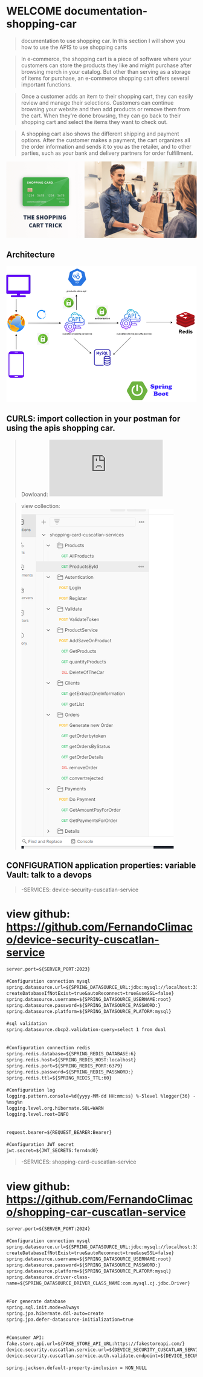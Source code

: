 # WELCOME documentation-shopping-car
>documentation to use shopping car. In this section I will show you how to use the APIS to use shopping carts

>In e-commerce, the shopping cart is a piece of software where your customers can store the products they like and might purchase after browsing merch in your catalog. But other than serving as a storage of items for purchase, an e-commerce shopping cart offers several important functions.

>Once a customer adds an item to their shopping cart, they can easily review and manage their selections.  Customers can continue browsing your website and then add products or remove them from the cart. When they're done browsing, they can go back to their shopping cart and select the items they want to check out.

>A shopping cart also shows the different shipping and payment options. After the customer makes a payment, the cart organizes all the order information and sends it to you as the retailer, and to other parties, such as your bank and delivery partners for order fulfillment.

 
![shoppingcard](https://github.com/FernandoClimaco/device-security-cuscatlan-service/blob/main/Shopping-cart-trick-1-1024x410.png)

##
## Architecture
![Architecture](https://github.com/FernandoClimaco/device-security-cuscatlan-service/blob/main/shoppingCardarquitecture.png)


##
## CURLS: import collection in your postman for using the apis shopping car.
>Dowloand:
![JSON COLLECTION](https://github.com/FernandoClimaco/shopping-car-cuscatlan-service/blob/main/src/main/resources/shopping-card-cuscatlan-services.postman_collection.json)

> view collection:
![collection](https://github.com/FernandoClimaco/shopping-car-cuscatlan-service/blob/main/CURLS.PNG)




## CONFIGURATION application properties: variable Vault: talk to a devops
>-SERVICES: device-security-cuscatlan-service 
# view github:  https://github.com/FernandoClimaco/device-security-cuscatlan-service
>
 

```
server.port=${SERVER_PORT:2023}

#Configuration connection mysql
spring.datasource.url=${SPRING_DATASOURCE_URL:jdbc:mysql://localhost:3306/cuscatlanshoppingcard?createDatabaseIfNotExist=true&autoReconnect=true&useSSL=false}
spring.datasource.username=${SPRING_DATASOURCE_USERNAME:root}
spring.datasource.password=${SPRING_DATASOURCE_PASSWORD:}
spring.datasource.platform=${SPRING_DATASOURCE_PLATORM:mysql}

#sql validation
spring.datasource.dbcp2.validation-query=select 1 from dual


#Configuration connection redis
spring.redis.database=${SPRING_REDIS_DATABASE:6}
spring.redis.host=${SPRING_REDIS_HOST:localhost}
spring.redis.port=${SPRING_REDIS_PORT:6379}
spring.redis.password=${SPRING_REDIS_PASSWORD:}
spring.redis.ttl=${SPRING_REDIS_TTL:60}

#Configuration log
logging.pattern.console=%d{yyyy-MM-dd HH:mm:ss} %-5level %logger{36} - %msg%n
logging.level.org.hibernate.SQL=WARN
logging.level.root=INFO


request.bearer=${REQUEST_BEARER:Bearer}

#Configuration JWT secret
jwt.secret=${JWT_SECRETS:fern4nd0}

```


>
>



>-SERVICES: shopping-card-cuscatlan-service
# view github:  https://github.com/FernandoClimaco/shopping-car-cuscatlan-service


```
server.port=${SERVER_PORT:2024}

#Configuration connection mysql
spring.datasource.url=${SPRING_DATASOURCE_URL:jdbc:mysql://localhost:3306/cuscatlanshoppingcard?createDatabaseIfNotExist=true&autoReconnect=true&useSSL=false}
spring.datasource.username=${SPRING_DATASOURCE_USERNAME:root}
spring.datasource.password=${SPRING_DATASOURCE_PASSWORD:}
spring.datasource.platform=${SPRING_DATASOURCE_PLATORM:mysql}
spring.datasource.driver-class-name=${SPRING_DATASOURCE_DRIVER_CLASS_NAME:com.mysql.cj.jdbc.Driver}


#For generate database
spring.sql.init.mode=always
spring.jpa.hibernate.ddl-auto=create
spring.jpa.defer-datasource-initialization=true


#Consumer API:
fake.store.api.url=${FAKE_STORE_API_URL:https://fakestoreapi.com/}
device.security.cuscatlan.service.url=${DEVICE_SECURITY_CUSCATLAN_SERVICE_URL:http://localhost:2023}
device.security.cuscatlan.service.auth.validate.endpoint=${DEVICE_SECURITY_CUSCATLAN_SERVICE_AUTH_VALIDATE_ENDPOINT:/auth/validation}

spring.jackson.default-property-inclusion = NON_NULL
```